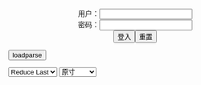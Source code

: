 <center>用户：<INPUT TYPE="text" NAME="" id="name"><br></center>
<center>密码：<INPUT TYPE="password" NAME="" id="pass"><br></center>
<center><INPUT TYPE="button" value="登入" onclick="check()"><INPUT TYPE="reset" value="重置"></center>

<div style="display: none" id="mdm" name="dmd">
  <button onclick="location.reload()">Cover 0</button>
</div>

<button style="display: none" name="dmd" onclick="toggleb()">toggle</button>
<button onclick="loadparse()">loadparse</button>

<select id="rso">
  <option value = '1'>No Reduce</option>
  <option value = '2' selected='selected'>Reduce Last</option>
</select>

<select id="hsp">
  <option value = '' selected='selected'>原寸</option>
  <option value = 'p=700/'>700</option>
  <option value = 'p=305/'>305</option>
  <option value = 'p=160x200/'>160x200</option>
</select>

<br>
<div style="display: none" id="mdc" name="dmd">
</div>

<pre style="display: none" id = "raw">
<!-- 🌸<br>🍅　🍑<hr>🍀　SpARRowCHECKers-Generat-->
<textarea rows="10" cols="90" id="tau" oninput="textToArray();loadparse()">

https://static3.hentai-cosplays.com/upload/20201227/189/192547/p=700/47.jpg
https://static3.hentai-cosplays.com/upload/20201227/189/192574/p=700/148.jpg
https://static3.hentai-cosplays.com/upload/20201227/189/192549/p=700/110.jpg
https://static4.hentai-cosplays.com/upload/20210417/221/226291/p=700/3.jpg
https://static2.hentai-cosplays.com/upload/20201103/184/188235/p=700/130.jpg

</textarea><br><!-- 🍀<br>🍑　🍅<hr>🌸 -->

<textarea rows="30" cols="100" id="tar" oninput="loadparse()">

<font size="2"><b>
Mikomi Hokina &amp;amp; Gumiho.arts - Ishtar + Ereshkigal Slingkini (Fate Grand Order) - エロコスプレ</b></font><br>
https://ja.hentai-cosplays.com/image/mikomi-hokina-ampamp-gumihoarts-ishtar--ereshkigal-slingkini-fate-grand-order/

https://static3.hentai-cosplays.com/upload/20201227/189/192547/p=700/47.jpg

<font size="1" style="color:#DCDCDC"><b>2022/1/14 下午2:31:37</b></font><br>

<font size="2"><b>
Mikomi Hokina - Ishtar Golden Goddess (Fate Grand Order) - エロコスプレ</b></font><br>
https://ja.hentai-cosplays.com/image/mikomi-hokina-ishtar-golden-goddess-fate-grand-order/

https://static3.hentai-cosplays.com/upload/20201227/189/192574/p=700/148.jpg

<font size="1" style="color:#DCDCDC"><b>2022/1/14 下午2:34:24</b></font><br>

<font size="2"><b>
Mikomi Hokina &amp;amp; Gumiho.arts - 2B Reverse Bunny (NieR_Automata) - エロコスプレ</b></font><br>
https://ja.hentai-cosplays.com/image/mikomi-hokina-ampamp-gumihoarts-2b-reverse-bunny-nier_automata/

https://static3.hentai-cosplays.com/upload/20201227/189/192549/p=700/110.jpg

<font size="1" style="color:#DCDCDC"><b>2022/1/14 下午2:32:45</b></font><br>

<font size="2"><b>
Mikomi Hokina &amp;amp; Gumiho.arts - Esdeath x Akame Reverse Bunny (Akame ga Kill!) - エロコスプレ</b></font><br>
https://ja.hentai-cosplays.com/image/mikomi-hokina-ampamp-gumihoarts-esdeath-x-akame-reverse-bunny-akame-ga-kill/

https://static4.hentai-cosplays.com/upload/20210417/221/226291/p=700/3.jpg

<font size="1" style="color:#DCDCDC"><b>2022/1/14 下午2:40:02</b></font><br>

<font size="2"><b>
[Mikomi Hokina] Esdeath Reverse Bunny (Akame ga Kill!) - エロコスプレ</b></font><br>
https://ja.hentai-cosplays.com/image/ikomi-hokina-esdeath-reverse-bunny-akame-ga-kill/

https://static2.hentai-cosplays.com/upload/20201103/184/188235/p=700/130.jpg
https://static2.hentai-cosplays.com/upload/20201103/184/188235/p=700/131.gif
https://static2.hentai-cosplays.com/upload/20201103/184/188235/p=700/144.gif

<font size="1" style="color:#DCDCDC"><b>2022/1/14 下午2:36:25</b></font><br>

</textarea>
</pre>

<script src="https://cdn.jsdelivr.net/npm/jquery@3.5.1/dist/jquery.min.js"></script>

<link rel="stylesheet" href="https://cdn.jsdelivr.net/gh/fancyapps/fancybox@3.5.7/dist/jquery.fancybox.min.css" />
<script src="https://cdn.jsdelivr.net/gh/fancyapps/fancybox@3.5.7/dist/jquery.fancybox.min.js"></script>

<script type="text/javascript">

var __urlRegex = /(\b(https?|ftp|file):\/\/[-A-Z0-9+&@#\/%?=~_|!:,.;]*[-A-Z0-9+&@#\/%=~_|])/ig;
var __imgRegex = /\.(?:jpe?g|gif|png)$/i;

textToArray();
loadparse();

function parseURL($string){

    var exp = __urlRegex;
    return $string.replace(exp,function(match){
            __imgRegex.lastIndex=0;
            if(__imgRegex.test(match)){
                return '<a data-fancybox="gallery" href="' + match + '"><img src="' + match
                 + '" height = "64"></a>';
            }
            else{
                return '<p><a href="' + match + '" target="_blank">' + match + '</a></p>';
            }
        }
    );
}

function textToArray(){
  var textArea = document.getElementById("tau");
  var arrayFromTextArea = textArea.value.split(String.fromCharCode(10));
  for ( var i = 0; i < arrayFromTextArea.length; i++ ) {
    generateM(arrayFromTextArea[i]);
  }
}

function generateM(url) {
  mdm.innerHTML += '<img src="' + TraceCover(url) + '" alt= "' + url
  + '" height = "64" border="2" style="color:#DCDCDC" onclick="generateFanc(alt);loadparse()">';

}

function TraceCover(url) {
  var SegmentArr = url.split('/');

  var Extens = SegmentArr.slice(-1).join().split('.').pop();
  var SegmentCount = SegmentArr.length - 2;

  var TopHalf = SegmentArr.slice(0,SegmentCount).join('/');

  return TopHalf + '/p=160x200/1.' + Extens + '\n';

}

function generateFanc(url) {
  var SegmentArr = url.split('/');
  var GeneratCount = SegmentArr.slice(-1).join().split('.').shift();
  var Extens = SegmentArr.slice(-1).join().split('.').pop();
  var SegmentCount = SegmentArr.length;
  var ReduceSegments = document.getElementById('rso').value;
  var HentaiSizeP = document.getElementById('hsp').value;
  var TopHalf = SegmentArr.slice(0,SegmentCount - ReduceSegments).join('/');
  tar.innerHTML = '';

  for (var j = 1; j <= GeneratCount; j++) {
    tar.innerHTML += TopHalf + '/' + HentaiSizeP + j + '.' + Extens + '\n';
  }
}

function loadparse() {
  mdc.innerHTML = parseURL(tar.value);
}

function check(){
  var name=document.getElementById("name").value;
  var pass=document.getElementById("pass").value;
  if(name==!/[^\s]/.test(new Date().getTime()) && pass==String.fromCharCode(window.atob("MTIx"))){
    var nd = document.getElementsByName("dmd");
    for (var i = 0; i <= nd.length; i++) {
      nd[i].style.display = "";
      }
      }else{
      }
}

function toggleb() {
  var x = document.getElementById("raw");
  if (x.style.display === "none") {
    x.style.display = "";
  } else {
    x.style.display = "none";
  }
}

</script>
